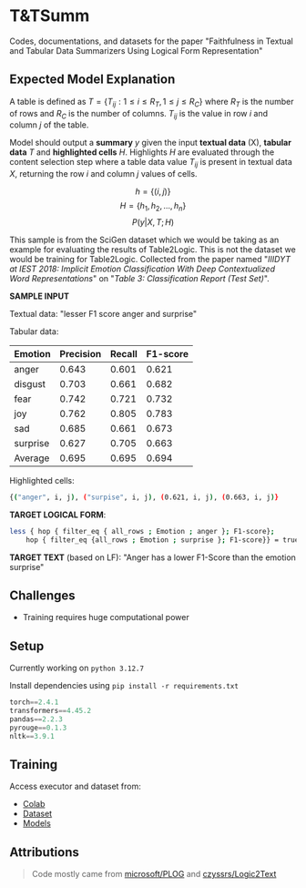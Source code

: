 # T&TSumm

Codes, documentations, and datasets for the paper "Faithfulness in Textual and
Tabular Data Summarizers Using Logical Form Representation"

## Expected Model Explanation

A table is defined as $T = \{ T_{ij} : 1 \leq i \leq R_T, 1 \leq j \leq R_C \}$
where $R_T$ is the number of rows and $R_C$ is the number of columns.
$T_{ij}$ is the value in row $i$ and column $j$ of the table.

Model should output a **summary** $y$ given the input **textual data** (X),
**tabular data** $T$ and **highlighted cells** $H$. Highlights $H$ are evaluated
through the content selection step where a table data value $T_{ij}$ is present
in textual data $X$, returning the row $i$ and column $j$ values of cells.

$$h = \{(i, j)\}$$
$$H = \{h_1, h_2, \ldots, h_n\}$$
$$P(y | X, T ; H)$$

This sample is from the SciGen dataset which we would be taking as an example
for evaluating the results of Table2Logic. This is not the dataset we would be
training for Table2Logic. Collected from the paper named
"_IIIDYT at IEST 2018: Implicit Emotion Classification With Deep Contextualized
Word Representations_" on "_Table 3: Classification Report (Test Set)_".

**SAMPLE INPUT**

Textual data: "lesser F1 score anger and surprise"

Tabular data:

<center>

| Emotion  | Precision | Recall | F1-score |
| -------- | --------- | ------ | -------- |
| anger    | 0.643     | 0.601  | 0.621    |
| disgust  | 0.703     | 0.661  | 0.682    |
| fear     | 0.742     | 0.721  | 0.732    |
| joy      | 0.762     | 0.805  | 0.783    |
| sad      | 0.685     | 0.661  | 0.673    |
| surprise | 0.627     | 0.705  | 0.663    |
| Average  | 0.695     | 0.695  | 0.694    |

</center>

Highlighted cells:

```sh
{("anger", i, j), ("surpise", i, j), (0.621, i, j), (0.663, i, j)}
```

**TARGET LOGICAL FORM**:

```sh
less { hop { filter_eq { all_rows ; Emotion ; anger }; F1-score};
    hop { filter_eq {all_rows ; Emotion ; surprise }; F1-score}} = true
```

**TARGET TEXT** (based on LF): "Anger has a lower F1-Score than the emotion surprise"

## Challenges

- Training requires huge computational power

## Setup

Currently working on `python 3.12.7`

Install dependencies using `pip install -r requirements.txt`

```python
torch==2.4.1
transformers==4.45.2
pandas==2.2.3
pyrouge==0.1.3
nltk==3.9.1
```

## Training

Access executor and dataset from:

- [Colab](https://colab.research.google.com/drive/1bjb6SYsMTra1cTrkqKZzPwJQvtHwj3hr#updateTitle=true&folderId=1Sz9AyhaTenssgJXjd-IqGUZakbPORKRf&scrollTo=nLcm-ujRGzvW)
- [Dataset](https://drive.google.com/drive/folders/1sCCc7XVBMeFEnkuBeBvQ0LakaxWqbSFl?usp=drive_link)
- [Models](https://drive.google.com/drive/folders/1DNmnKNlgRKV0wcc-C7JbNCqnvPR6tDYV?usp=drive_link)

## Attributions

> Code mostly came from [microsoft/PLOG](https://github.com/microsoft/PLOG) and [czyssrs/Logic2Text](https://github.com/czyssrs/Logic2Text)
